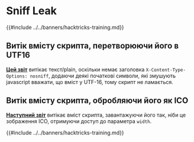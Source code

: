 # Sniff Leak

{{#include ../../banners/hacktricks-training.md}}

## Витік вмісту скрипта, перетворюючи його в UTF16

[**Цей звіт**](https://blog.huli.tw/2022/08/01/en/uiuctf-2022-writeup/#modernism21-solves) витікає текст/plain, оскільки немає заголовка `X-Content-Type-Options: nosniff`, додаючи деякі початкові символи, які змушують javascript вважати, що вміст у UTF-16, тому скрипт не ламається.

## Витік вмісту скрипта, обробляючи його як ICO

[**Наступний звіт**](https://blog.huli.tw/2022/08/01/en/uiuctf-2022-writeup/#precisionism3-solves) витікає вміст скрипта, завантажуючи його так, ніби це зображення ICO, отримуючи доступ до параметра `width`.

{{#include ../../banners/hacktricks-training.md}}
